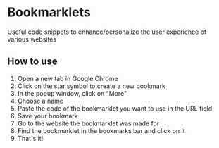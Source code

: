 # Bookmarklets
Useful code snippets to enhance/personalize the user experience of various websites

## How to use
1. Open a new tab in Google Chrome
2. Click on the star symbol to create a new bookmark
3. In the popup window, click on "More"
4. Choose a name
5. Paste the code of the bookmarklet you want to use in the URL field
6. Save your bookmark
7. Go to the website the bookmarklet was made for
8. Find the bookmarklet in the bookmarks bar and click on it
9. That's it!
